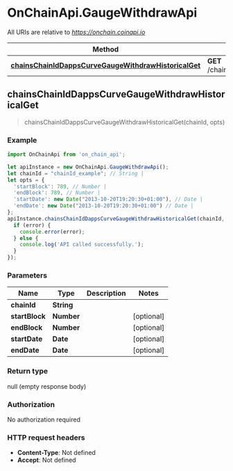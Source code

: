 # OnChainApi.GaugeWithdrawApi

All URIs are relative to *https://onchain.coinapi.io*

Method | HTTP request | Description
------------- | ------------- | -------------
[**chainsChainIdDappsCurveGaugeWithdrawHistoricalGet**](GaugeWithdrawApi.md#chainsChainIdDappsCurveGaugeWithdrawHistoricalGet) | **GET** /chains/{chain_id}/dapps/curve/gaugeWithdraw/historical | 



## chainsChainIdDappsCurveGaugeWithdrawHistoricalGet

> chainsChainIdDappsCurveGaugeWithdrawHistoricalGet(chainId, opts)



### Example

```javascript
import OnChainApi from 'on_chain_api';

let apiInstance = new OnChainApi.GaugeWithdrawApi();
let chainId = "chainId_example"; // String | 
let opts = {
  'startBlock': 789, // Number | 
  'endBlock': 789, // Number | 
  'startDate': new Date("2013-10-20T19:20:30+01:00"), // Date | 
  'endDate': new Date("2013-10-20T19:20:30+01:00") // Date | 
};
apiInstance.chainsChainIdDappsCurveGaugeWithdrawHistoricalGet(chainId, opts, (error, data, response) => {
  if (error) {
    console.error(error);
  } else {
    console.log('API called successfully.');
  }
});
```

### Parameters


Name | Type | Description  | Notes
------------- | ------------- | ------------- | -------------
 **chainId** | **String**|  | 
 **startBlock** | **Number**|  | [optional] 
 **endBlock** | **Number**|  | [optional] 
 **startDate** | **Date**|  | [optional] 
 **endDate** | **Date**|  | [optional] 

### Return type

null (empty response body)

### Authorization

No authorization required

### HTTP request headers

- **Content-Type**: Not defined
- **Accept**: Not defined

